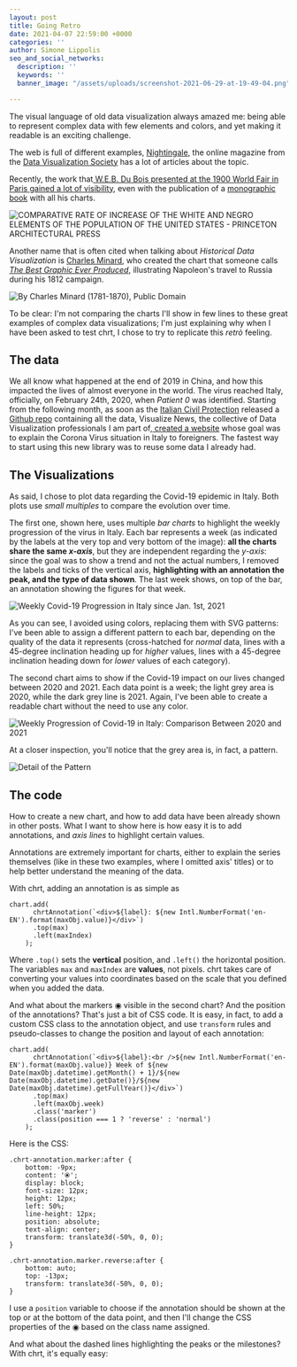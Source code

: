 ```yaml
---
layout: post
title: Going Retro
date: 2021-04-07 22:59:00 +0000
categories: ''
author: Simone Lippolis
seo_and_social_networks:
  description: ''
  keywords: ''
  banner_image: "/assets/uploads/screenshot-2021-06-29-at-19-49-04.png"

---
```

The visual language of old data visualization always amazed me: being able to represent complex data with few elements and colors, and yet making it readable is an exciting challenge.

The web is full of different examples, [Nightingale](https://nightingaledvs.com), the online magazine from the [Data Visualization Society](https://www.datavisualizationsociety.org "DVS Website") has a lot of articles about the topic.

Recently, the work that[ W.E.B. Du Bois presented at the 1900 World Fair in Paris gained a lot of visibility](https://www.smithsonianmag.com/history/first-time-together-and-color-book-displays-web-du-bois-visionary-infographics-180970826/ "W.E.B. Du Bois’ Visionary Infographics Come Together for the First Time in Full Color"), even with the publication of a [monographic book](https://amzn.to/3x6IK0u "Visualizing Black America: The Color Line at the Turn of the Twentieth Century") with all his charts.

![COMPARATIVE RATE OF INCREASE OF THE WHITE AND NEGRO ELEMENTS OF THE POPULATION OF THE UNITED STATES - PRINCETON ARCHITECTURAL PRESS](/assets/uploads/screenshot-2021-06-29-at-19-41-22.png "COMPARATIVE RATE OF INCREASE OF THE WHITE AND NEGRO ELEMENTS OF THE POPULATION OF THE UNITED STATES - PRINCETON ARCHITECTURAL PRESS")

Another name that is often cited when talking about _Historical Data Visualization_ is [Charles Minard](https://en.wikipedia.org/wiki/Charles_Joseph_Minard "Charles Minard on Wikipedia"), who created the chart that someone calls [_The Best Graphic Ever Produced_](https://www.nationalgeographic.com/culture/article/charles-minard-cartography-infographics-history "The Underappreciated Man Behind the “Best Graphic Ever Produced”"), illustrating Napoleon's travel to Russia during his 1812 campaign.

![By Charles Minard (1781-1870), Public Domain](https://upload.wikimedia.org/wikipedia/commons/thumb/2/29/Minard.png/1600px-Minard.png "By Charles Minard (1781-1870), Public Domain")

To be clear: I'm not comparing the charts I'll show in few lines to these great examples of complex data visualizations; I'm just explaining why when I have been asked to test chrt, I chose to try to replicate this _retrò_ feeling.

## The data

We all know what happened at the end of 2019 in China, and how this impacted the lives of almost everyone in the world. The virus reached Italy, officially, on February 24th, 2020, when _Patient 0_ was identified. Starting from the following month, as soon as the [Italian Civil Protection](https://www.protezionecivile.gov.it/it/ "Dipartimento della Protezione Civile") released a [Github repo](https://github.com/pcm-dpc/COVID-19 "pcm-dpc/COVID-19") containing all the data, Visualize News, the collective of Data Visualization professionals I am part of,[ created a website](https://coronavirus.visualize.news "Corona Virus in Italy") whose goal was to explain the Corona Virus situation in Italy to foreigners. The fastest way to start using this new library was to reuse some data I already had.

## The Visualizations

As said, I chose to plot data regarding the Covid-19 epidemic in Italy. Both plots use _small multiples_ to compare the evolution over time.

The first one, shown here, uses multiple _bar charts_ to highlight the weekly progression of the virus in Italy. Each bar represents a week (as indicated by the labels at the very top and very bottom of the image): **all the charts share the same _x-axis_**, but they are independent regarding the _y-axis_: since the goal was to show a trend and not the actual numbers, I removed the labels and ticks of the vertical axis, **highlighting with an annotation the peak, and the type of data shown**. The last week shows, on top of the bar, an annotation showing the figures for that week.

![Weekly Covid-19 Progression in Italy since Jan. 1st, 2021](/assets/uploads/screenshot-2021-06-29-at-19-05-48.png "Weekly Covid-19 Progression in Italy since Jan. 1st, 2021")

As you can see, I avoided using colors, replacing them with SVG patterns: I've been able to assign a different pattern to each bar, depending on the quality of the data it represents (cross-hatched for _normal_ data, lines with a 45-degree inclination heading up for _higher_ values, lines with a 45-degree inclination heading down for _lower_ values of each category).

The second chart aims to show if the Covid-19 impact on our lives changed between 2020 and 2021. Each data point is a week; the light grey area is 2020, while the dark grey line is 2021. Again, I've been able to create a readable chart without the need to use any color.

![Weekly Progression of Covid-19 in Italy: Comparison Between 2020 and 2021](/assets/uploads/screenshot-2021-06-29-at-19-49-04.png "Weekly Progression of Covid-19 in Italy: Comparison Between 2020 and 2021")

At a closer inspection, you'll notice that the grey area is, in fact, a pattern.

![Detail of the Pattern](/assets/uploads/screenshot-2021-06-29-at-19-50-00.png "Detail of the Pattern")

## The code

How to create a new chart, and how to add data have been already shown in other posts. What I want to show here is how easy it is to add annotations, and _axis lines_ to highlight certain values.

Annotations are extremely important for charts, either to explain the series themselves (like in these two examples, where I omitted axis' titles) or to help better understand the meaning of the data.

With chrt, adding an annotation is as simple as

    chart.add(
          chrtAnnotation(`<div>${label}: ${new Intl.NumberFormat('en-EN').format(maxObj.value)}</div>`)
          .top(max)
          .left(maxIndex)
        );

Where `.top()` sets the **vertical** position, and `.left()` the horizontal position. The variables `max` and `maxIndex` are **values**, not pixels. chrt takes care of converting your values into coordinates based on the scale that you defined when you added the data.

And what about the markers ◉ visible in the second chart? And the position of the annotations? That's just a bit of CSS code. It is easy, in fact, to add a custom CSS class to the annotation object, and use `transform` rules and pseudo-classes to change the position and layout of each annotation:

    chart.add(
          chrtAnnotation(`<div>${label}:<br />${new Intl.NumberFormat('en-EN').format(maxObj.value)} Week of ${new Date(maxObj.datetime).getMonth() + 1}/${new Date(maxObj.datetime).getDate()}/${new Date(maxObj.datetime).getFullYear()}</div>`)
          .top(max)
          .left(maxObj.week)
          .class('marker')
          .class(position === 1 ? 'reverse' : 'normal')
        );

Here is the CSS:

    .chrt-annotation.marker:after {
    	bottom: -9px;
    	content: '⦿';
    	display: block;
    	font-size: 12px;
    	height: 12px;
    	left: 50%;
    	line-height: 12px;
    	position: absolute;
    	text-align: center;
    	transform: translate3d(-50%, 0, 0);
    }
    
    .chrt-annotation.marker.reverse:after {
    	bottom: auto;
    	top: -13px;
    	transform: translate3d(-50%, 0, 0);
    }

I use a `position` variable to choose if the annotation should be shown at the top or at the bottom of the data point, and then I'll change the CSS properties of the ◉ based on the class name assigned.

And what about the dashed lines highlighting the peaks or the milestones? With chrt, it's equally easy: 